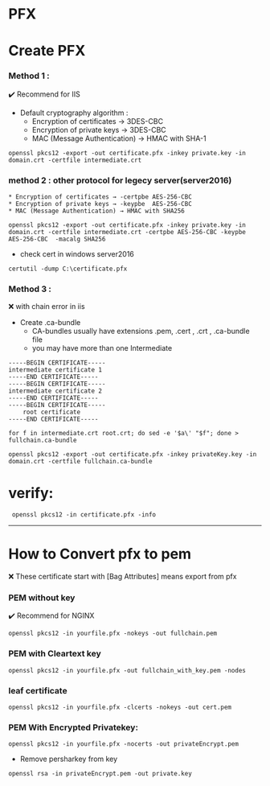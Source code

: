 
# PFX 


    


# Create PFX

### Method 1 :  
:heavy_check_mark:  Recommend for IIS
- Default cryptography algorithm :
    * Encryption of certificates → 3DES-CBC
    * Encryption of private keys → 3DES-CBC
    * MAC (Message Authentication) → HMAC with SHA-1
```
openssl pkcs12 -export -out certificate.pfx -inkey private.key -in domain.crt -certfile intermediate.crt
```

### method 2 : other protocol for legecy server(server2016)
    * Encryption of certificates → -certpbe AES-256-CBC
    * Encryption of private keys → -keypbe  AES-256-CBC
    * MAC (Message Authentication) → HMAC with SHA256
```
openssl pkcs12 -export -out certificate.pfx -inkey private.key -in domain.crt -certfile intermediate.crt -certpbe AES-256-CBC -keypbe AES-256-CBC  -macalg SHA256
```
- check cert in windows server2016
```
certutil -dump C:\certificate.pfx
```

### Method 3 :
:x: with chain error in iis

- Create .ca-bundle
  * CA-bundles usually have extensions .pem, .cert , .crt , .ca-bundle file
  * you may have more than one Intermediate
```
-----BEGIN CERTIFICATE-----
intermediate certificate 1
-----END CERTIFICATE-----
-----BEGIN CERTIFICATE-----
intermediate certificate 2 
-----END CERTIFICATE-----
-----BEGIN CERTIFICATE-----
    root certificate
-----END CERTIFICATE-----
````
```
for f in intermediate.crt root.crt; do sed -e '$a\' "$f"; done > fullchain.ca-bundle
```

```
openssl pkcs12 -export -out certificate.pfx -inkey privateKey.key -in domain.crt -certfile fullchain.ca-bundle
```

# verify:
```
 openssl pkcs12 -in certificate.pfx -info
```
------------------------------------------------------------------------------------------------------------------------------
# How to Convert pfx to pem
:x: These certificate start with [Bag Attributes] means export from pfx

### PEM without key
:heavy_check_mark:  Recommend for NGINX
```
openssl pkcs12 -in yourfile.pfx -nokeys -out fullchain.pem
```
### PEM with Cleartext key
```
openssl pkcs12 -in yourfile.pfx -out fullchain_with_key.pem -nodes
```

### leaf certificate 
```
openssl pkcs12 -in yourfile.pfx -clcerts -nokeys -out cert.pem
```

### PEM With Encrypted Privatekey:
```
openssl pkcs12 -in yourfile.pfx -nocerts -out privateEncrypt.pem
```
- Remove persharkey from key
```
openssl rsa -in privateEncrypt.pem -out private.key 
```



